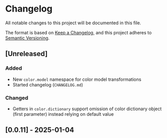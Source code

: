 # Changelog

All notable changes to this project will be documented in this file.

The format is based on [Keep a Changelog](https://keepachangelog.com/en/1.1.0/),
and this project adheres to [Semantic Versioning](https://semver.org/spec/v2.0.0.html).

## [Unreleased]

### Added

- New `color.model` namespace for color model transformations
- Started changelog (`CHANGELOG.md`)

### Changed

- Getters in `color.dictionary` support omission of color dictionary object (first parameter) instead relying on default value

## [0.0.11] - 2025-01-04
